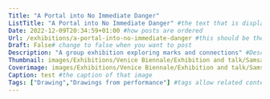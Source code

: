 ```yaml
---
Title: "A Portal into No Immediate Danger"
ListTitle: "A Portal into No Immediate Danger" #the text that is displayed below each post on the list pages
Date: 2022-12-09T20:34:59+01:00 #how posts are ordered 
Url: /exhibitions/a-portal-into-no-immediate-danger #this should be the category of the post and then the file name e.g. /print/printfilename
Draft: False# change to false when you want to post
Description: "A group exhibition exploring marks and connections" #Description of the post
Thumbnail: images/Exhibitions/Venice Biennale/Exhibition and talk/Samsara/Samsara-Thumb.webp #append link to image that will be shown on the list page
Coverimage: images/Exhibitions/Venice Biennale/Exhibition and talk/Samsara/Samsara.jpg #the image that will be displayed at the top of the post
Caption: test #the caption of that image
Tags: ["Drawing","Drawings from performance"] #tags allow related content to be grouped together, add more by adding a comma to the latest tag
---
```



